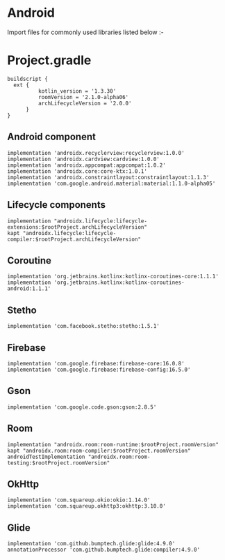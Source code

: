 
# Android

Import files for commonly used libraries listed below :-

# Project.gradle

```
buildscript {
  ext {
          kotlin_version = '1.3.30'
          roomVersion = '2.1.0-alpha06'
          archLifecycleVersion = '2.0.0'
      }
}
```

## Android component
```
implementation 'androidx.recyclerview:recyclerview:1.0.0' 
implementation 'androidx.cardview:cardview:1.0.0'
implementation 'androidx.appcompat:appcompat:1.0.2'
implementation 'androidx.core:core-ktx:1.0.1'
implementation 'androidx.constraintlayout:constraintlayout:1.1.3'
implementation 'com.google.android.material:material:1.1.0-alpha05'
```

## Lifecycle components
```  
implementation "androidx.lifecycle:lifecycle-extensions:$rootProject.archLifecycleVersion"
kapt "androidx.lifecycle:lifecycle-compiler:$rootProject.archLifecycleVersion"
```

## Coroutine
```  
implementation 'org.jetbrains.kotlinx:kotlinx-coroutines-core:1.1.1'
implementation 'org.jetbrains.kotlinx:kotlinx-coroutines-android:1.1.1'
```

## Stetho
```
implementation 'com.facebook.stetho:stetho:1.5.1'
```

## Firebase
```
implementation 'com.google.firebase:firebase-core:16.0.8'
implementation 'com.google.firebase:firebase-config:16.5.0'
```

## Gson
```
implementation 'com.google.code.gson:gson:2.8.5'
```

## Room
```
implementation "androidx.room:room-runtime:$rootProject.roomVersion"
kapt "androidx.room:room-compiler:$rootProject.roomVersion"
androidTestImplementation "androidx.room:room-testing:$rootProject.roomVersion"
```

## OkHttp
```
implementation 'com.squareup.okio:okio:1.14.0'
implementation 'com.squareup.okhttp3:okhttp:3.10.0'
```

## Glide
```
implementation 'com.github.bumptech.glide:glide:4.9.0'
annotationProcessor 'com.github.bumptech.glide:compiler:4.9.0'
```
